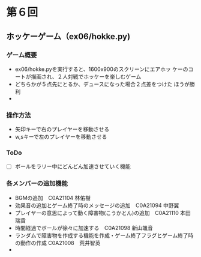 # 第６回
## ホッケーゲーム（ex06/hokke.py)
### ゲーム概要
- ex06/hokke.pyを実行すると、1600x900のスクリーンにエアホッ
  ケーのコートが描画され、２人対戦でホッケーを楽しむゲーム
- どちらかが５点先にとるか、デュースになった場合２点差をつけた
  ほうが勝利
- 
### 操作方法
- 矢印キーで右のプレイヤーを移動させる
- w,sキーで左のプレイヤーを移動させる
### ToDo
- [ ] ボールをラリー中にどんどん加速させていく機能
### 各メンバーの追加機能
- BGMの追加　C0A21104 林佑樹
- 効果音の追加とゲーム終了時のメッセージの追加　C0A21094 中野翼
- プレイヤーの意思によって動く障害物(こうかとん)の追加　C0A21110 本田瑞貴　
- 時間経過でボールが徐々に加速する　C0A21098 新山颯音
- ランダムで障害物を作成する機能を作成・ゲーム終了フラグとゲーム終了時の動作の作成 C0A21008　荒井智英
- 